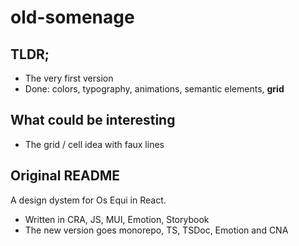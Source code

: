 # old-somenage

## TLDR;

- The very first version
- Done: colors, typography, animations, semantic elements, **grid**

## What could be interesting

- The grid / cell idea with faux lines

## Original README

A design dystem for Os Equi in React.

- Written in CRA, JS, MUI, Emotion, Storybook
- The new version goes monorepo, TS, TSDoc, Emotion and CNA
